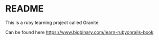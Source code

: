 # README

This is a ruby learning project called Granite 

Can be found here https://www.bigbinary.com/learn-rubyonrails-book
